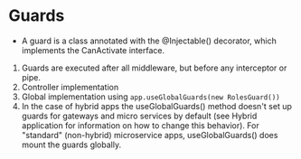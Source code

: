 # Guards

- A guard is a class annotated with the @Injectable() decorator, which implements the CanActivate interface.

1. Guards are executed after all middleware, but before any interceptor or pipe.
2. Controller implementation
3. Global implementation using `app.useGlobalGuards(new RolesGuard())`
4. In the case of hybrid apps the useGlobalGuards() method doesn't set up guards for gateways and micro services
by default (see Hybrid application for information on how to change this behavior). For "standard" (non-hybrid) 
microservice apps, useGlobalGuards() does mount the guards globally.
